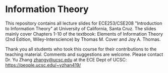 # Information Theory
This repository contains all lecture slides for ECE253/CSE208 "Introduction to Information Theory" at University of California, Santa Cruz. 
The slides mainly cover Chapters 1-10 of the textbook: Elements of Information Theory (2nd Edition, Wiley-Interscience) by Thomas M. Cover and Joy A. Thomas.

Thank you all students who took this course for their contributions to the teaching material. 
Comments and suggestions are welcome. Please contact Dr. Yu Zhang <zhangy@ucsc.edu> at the ECE Dept of UCSC: https://people.ucsc.edu/~yzhan419/
